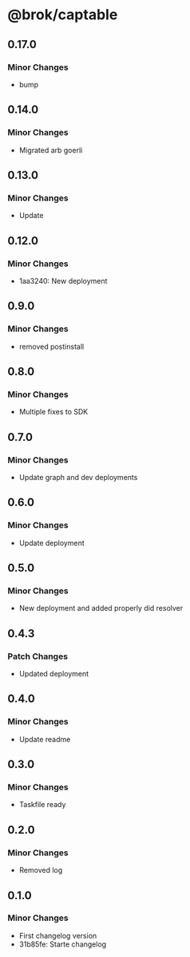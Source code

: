 # @brok/captable

## 0.17.0

### Minor Changes

- bump

## 0.14.0

### Minor Changes

- Migrated arb goerli

## 0.13.0

### Minor Changes

- Update

## 0.12.0

### Minor Changes

- 1aa3240: New deployment

## 0.9.0

### Minor Changes

- removed postinstall

## 0.8.0

### Minor Changes

- Multiple fixes to SDK

## 0.7.0

### Minor Changes

- Update graph and dev deployments

## 0.6.0

### Minor Changes

- Update deployment

## 0.5.0

### Minor Changes

- New deployment and added properly did resolver

## 0.4.3

### Patch Changes

- Updated deployment

## 0.4.0

### Minor Changes

- Update readme

## 0.3.0

### Minor Changes

- Taskfile ready

## 0.2.0

### Minor Changes

- Removed log

## 0.1.0

### Minor Changes

- First changelog version
- 31b85fe: Starte changelog
